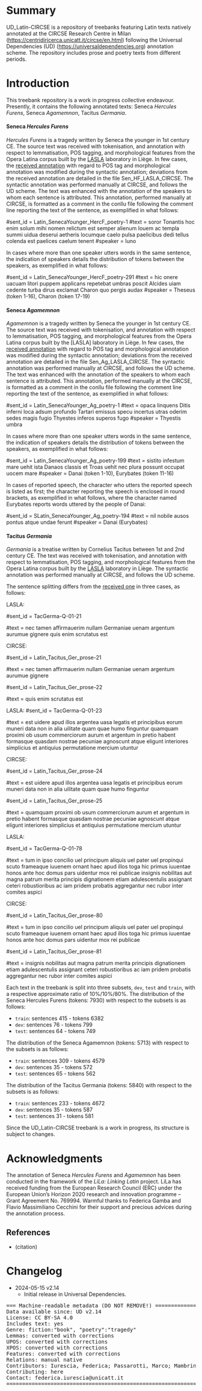 # Summary

UD_Latin-CIRCSE is a repository of treebanks featuring Latin texts natively annotated at the CIRCSE Research Centre in Milan (https://centridiricerca.unicatt.it/circse/en.html) following the Universal Dependencies (UD) (https://universaldependencies.org) annotation scheme.
The repository includes prose and poetry texts from different periods.


# Introduction

This treebank repository is a work in progress collective endeavour. Presently, it contains the following annotated texts: Seneca *Hercules Furens*, Seneca *Agamemnon*, Tacitus *Germania*.

#### Seneca *Hercules Furens*

*Hercules Furens* is a tragedy written by Seneca the younger in 1st century CE. The source text was received with tokenisation, and annotation with respect to lemmatisation, POS tagging, and morphological features from the Opera Latina corpus built by the [LASLA](http://web.philo.ulg.ac.be/lasla/) laboratory in Liège.
In few cases, the [received annotation](http://github.com/CIRCSE/LASLA) with regard to POS tag and morphological annotation was modified during the syntactic annotation; deviations from the received annotation are detailed in the file Sen_HF_LASLA_CIRCSE.
The syntactic annotation was performed manually at CIRCSE, and follows the UD scheme. 
The text was enhanced with the annotation of the speakers to whom each sentence is attributed. This annotation, performed manually at CIRCSE, is formatted as a comment in the conllu file following the comment line reporting the text of the sentence, as exemplified in what follows:

#sent_id = Latin_SenecaYounger_HercF_poetry-1
#text = soror Tonantis hoc enim solum mihi nomen relictum est semper alienum Iouem ac templa summi uidua deserui aetheris locumque caelo pulsa paelicibus dedi tellus colenda est paelices caelum tenent
#speaker = Iuno

In cases where more than one speaker utters words in the same sentence, the indication of speakers details the distribution of tokens between the speakers, as exemplified in what follows:

#sent_id = Latin_SenecaYounger_HercF_poetry-291
#text = hic onere uacuam litori puppem applicans repetebat umbras poscit Alcides uiam cedente turba dirus exclamat Charon quo pergis audax
#speaker = Theseus (token 1-16), Charon (token 17-19)

#### Seneca *Agamemnon*

*Agamemnon* is a tragedy written by Seneca the younger in 1st century CE. The source text was received with tokenisation, and annotation with respect to lemmatisation, POS tagging, and morphological features from the Opera Latina corpus built by the [LASLA] laboratory in Liège.
In few cases, the [received annotation](http://github.com/CIRCSE/LASLA) with regard to POS tag and morphological annotation was modified during the syntactic annotation; deviations from the received annotation are detailed in the file Sen_Ag_LASLA_CIRCSE.
The syntactic annotation was performed manually at CIRCSE, and follows the UD scheme.
The text was enhanced with the annotation of the speakers to whom each sentence is attributed. This annotation, performed manually at the CIRCSE, is formatted as a comment in the conllu file following the comment line reporting the text of the sentence, as exemplified in what follows:

#sent_id = Latin_SenecaYounger_Ag_poetry-1
#text = opaca linquens Ditis inferni loca adsum profundo Tartari emissus specu incertus utras oderim sedes magis fugio Thyestes inferos superos fugo
#speaker = Thyestis umbra

In cases where more than one speaker utters words in the same sentence, the indication of speakers details the distribution of tokens between the speakers, as exemplified in what follows:

#sent_id = Latin_SenecaYounger_Ag_poetry-199
#text = sistito infestum mare uehit ista Danaos classis et Troas uehit nec plura possunt occupat uocem mare
#speaker = Danai (token 1-10), Eurybates (token 11-16)

In cases of reported speech, the character who utters the reported speech is listed as first; the character reporting the speech is enclosed in round brackets, as exemplified in what follows, where the character named Eurybates reports words uttered by the people of Danai:

#sent_id = SLatin_SenecaYounger_Ag_poetry-194
#text = nil nobile ausos pontus atque undae ferunt
#speaker = Danai (Eurybates)


#### Tacitus *Germania*

*Germania* is a treatise written by Cornelius Tacitus between 1st and 2nd century CE.
The text was received with tokenisation, and annotation with respect to lemmatisation, POS tagging, and morphological features from the Opera Latina corpus built by the [LASLA](http://web.philo.ulg.ac.be/lasla/) laboratory in Liège.
The syntactic annotation was performed manually at CIRCSE, and follows the UD scheme.

The sentence splitting differs from the [received one](http://github.com/CIRCSE/LASLA) in three cases, as follows:

LASLA: 

#sent_id = TacGerma-Q-01-21

#text = nec tamen affirmauerim nullam Germaniae uenam argentum aurumue gignere quis enim scrutatus est

CIRCSE:

#sent_id = Latin_Tacitus_Ger_prose-21

#text = nec tamen affirmauerim nullam Germaniae uenam argentum aurumue gignere

#sent_id = Latin_Tacitus_Ger_prose-22

#text = quis enim scrutatus est

LASLA:
#sent_id = TacGerma-Q-01-23

#text = est uidere apud illos argentea uasa legatis et principibus eorum muneri data non in alia uilitate quam quae humo finguntur quamquam proximi ob usum commerciorum aurum et argentum in pretio habent formasque quasdam nostrae pecuniae agnoscunt atque eligunt interiores simplicius et antiquius permutatione mercium utuntur

CIRCSE:

#sent_id = Latin_Tacitus_Ger_prose-24

#text = est uidere apud illos argentea uasa legatis et principibus eorum muneri data non in alia uilitate quam quae humo finguntur

#sent_id = Latin_Tacitus_Ger_prose-25

#text = quamquam proximi ob usum commerciorum aurum et argentum in pretio habent formasque quasdam nostrae pecuniae agnoscunt atque eligunt interiores simplicius et antiquius permutatione mercium utuntur  

LASLA:

#sent_id = TacGerma-Q-01-78

#text = tum in ipso concilio uel principum aliquis uel pater uel propinqui scuto frameaque iuuenem ornant haec apud illos toga hic primus iuuentae honos ante hoc domus pars uidentur mox rei publicae insignis nobilitas aut magna patrum merita principis dignationem etiam adulescentulis assignant ceteri robustioribus ac iam pridem probatis aggregantur nec rubor inter comites aspici

CIRCSE:

#sent_id = Latin_Tacitus_Ger_prose-80

#text = tum in ipso concilio uel principum aliquis uel pater uel propinqui scuto frameaque iuuenem ornant haec apud illos toga hic primus iuuentae honos ante hoc domus pars uidentur mox rei publicae

#sent_id = Latin_Tacitus_Ger_prose-81

#text = insignis nobilitas aut magna patrum merita principis dignationem etiam adulescentulis assignant ceteri robustioribus ac iam pridem probatis aggregantur nec rubor inter comites aspici


Each text in the treebank is split into three subsets, `dev`, `test` and `train`, with a respective approximate ratio of 10%/10%/80%.
The distribution of the Seneca Hercules Furens (tokens: 7930) with respect to the subsets is as follows:
* `train`: sentences 415 - tokens 6382
* `dev`: sentences 76 - tokens 799
* `test`: sentences 64 - tokens 749


The distribution of the Seneca Agamemnon (tokens: 5713) with respect to the subsets is as follows:
* `train`: sentences 309 - tokens 4579
* `dev`: sentences 35 - tokens 572
* `test`: sentences 65 - tokens 562


The distribution of the Tacitus Germania (tokens: 5840) with respect to the subsets is as follows:
* `train`: sentences 233 - tokens 4672
* `dev`: sentences 35 - tokens 587
* `test`: sentences 31 - tokens 581


Since the UD_Latin-CIRCSE treebank is a work in progress, its structure is subject to changes.


# Acknowledgments

The annotation of Seneca *Hercules Furens* and *Agamemnon* has been conducted in the framework of the _LiLa: Linking Latin_ project. LiLa has received funding from the European Research Council (ERC) under the European Union’s Horizon 2020 research and innovation programme – Grant Agreement No. 769994. Warmful thanks to Federica Gamba and Flavio Massimiliano Cecchini for their support and precious advices during the annotation process.

## References

* (citation)


# Changelog

* 2024-05-15 v2.14
  * Initial release in Universal Dependencies.


<pre>
=== Machine-readable metadata (DO NOT REMOVE!) ================================
Data available since: UD v2.14
License: CC BY-SA 4.0
Includes text: yes
Genre: fiction:"book", "poetry":"tragedy"
Lemmas: converted with corrections
UPOS: converted with corrections
XPOS: converted with corrections
Features: converted with corrections
Relations: manual native
Contributors: Iurescia, Federica; Passarotti, Marco; Mambrini, Francesco; Moretti, Giovanni; Ruffolo, Paolo; Gamba, Federica; Cecchini, Flavio Massimiliano
Contributing: here
Contact: federica.iurescia@unicatt.it
===============================================================================
</pre>
